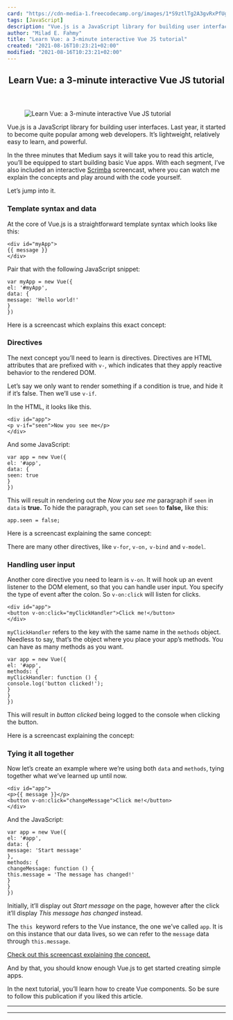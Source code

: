 ```yaml
---
card: "https://cdn-media-1.freecodecamp.org/images/1*S9ztlTg2A3gvRxPfUg3jTQ.png"
tags: [JavaScript]
description: "Vue.js is a JavaScript library for building user interfaces. "
author: "Milad E. Fahmy"
title: "Learn Vue: a 3-minute interactive Vue JS tutorial"
created: "2021-08-16T10:23:21+02:00"
modified: "2021-08-16T10:23:21+02:00"
---
```

<div class="site-wrapper">
<main id="site-main" class="site-main outer">
<div class="inner">
<article class="post-full post tag-javascript tag-web-development tag-programming tag-web-design tag-open-source ">
<header class="post-full-header">
<h1 class="post-full-title">Learn Vue: a 3-minute interactive Vue JS tutorial</h1>
</header>
<figure class="post-full-image">
<picture>
<source media="(max-width: 700px)" sizes="1px" srcset="data:image/gif;base64,R0lGODlhAQABAIAAAAAAAP///yH5BAEAAAAALAAAAAABAAEAAAIBRAA7 1w">
<source media="(min-width: 701px)" sizes="(max-width: 800px) 400px,
(max-width: 1170px) 700px,
1400px" srcset="https://cdn-media-1.freecodecamp.org/images/1*S9ztlTg2A3gvRxPfUg3jTQ.png 300w,
https://cdn-media-1.freecodecamp.org/images/1*S9ztlTg2A3gvRxPfUg3jTQ.png 600w,
https://cdn-media-1.freecodecamp.org/images/1*S9ztlTg2A3gvRxPfUg3jTQ.png 1000w,
https://cdn-media-1.freecodecamp.org/images/1*S9ztlTg2A3gvRxPfUg3jTQ.png 2000w">
<img onerror="this.style.display='none'" src="https://cdn-media-1.freecodecamp.org/images/1*S9ztlTg2A3gvRxPfUg3jTQ.png" alt="Learn Vue: a 3-minute interactive Vue JS tutorial">
</picture>
</figure>
<section class="post-full-content">
<div class="post-content">
<p>Vue.js is a JavaScript library for building user interfaces. Last year, it started to become quite popular among web developers. It’s lightweight, relatively easy to learn, and powerful.</p><p>In the three minutes that Medium says it will take you to read this article, you’ll be equipped to start building basic Vue apps. With each segment, I’ve also included an interactive <a href="https://scrimba.com/p/pXKqta?utm_source=freecodecamp.org&amp;utm_medium=referral&amp;utm_campaign=vue_in_3_minutes">Scrimba</a> screencast, where you can watch me explain the concepts and play around with the code yourself.</p><p>Let’s jump into it.</p><h3 id="template-syntax-and-data">Template syntax and data</h3><p>At the core of Vue.js is a straightforward template syntax which looks like this:</p><pre><code class="language-vue">&lt;div id="myApp"&gt;
{{ message }}
&lt;/div&gt;
</code></pre><p>Pair that with the following JavaScript snippet:</p><pre><code class="language-js">var myApp = new Vue({
el: '#myApp',
data: {
message: 'Hello world!'
}
})
</code></pre><p>Here is a screencast which explains this exact concept:</p><h3 id="directives">Directives</h3><p>The next concept you’ll need to learn is directives. Directives are HTML attributes that are prefixed with <code>v-</code>, which indicates that they apply reactive behavior to the rendered DOM.</p><p>Let’s say we only want to render something if a condition is true, and hide it if it’s false. Then we’ll use <code>v-if</code>.</p><p>In the HTML, it looks like this.</p><pre><code class="language-vue">&lt;div id="app"&gt;
&lt;p v-if="seen"&gt;Now you see me&lt;/p&gt;
&lt;/div&gt;
</code></pre><p>And some JavaScript:</p><pre><code class="language-js">var app = new Vue({
el: '#app',
data: {
seen: true
}
})
</code></pre><p>This will result in rendering out the <em>Now you see me</em> paragraph if <code>seen</code> in <code>data</code> is <strong>true.</strong> To hide the paragraph, you can set <code>seen</code> to <strong>false,</strong> like this:</p><p><code>app.seen = false;</code></p><p>Here is a screencast explaining the same concept:</p><p>There are many other directives, like <code>v-for</code>, <code>v-on,</code> <code>v-bind</code> and <code>v-model</code>.</p><h3 id="handling-user-input">Handling user input</h3><p>Another core directive you need to learn is <code>v-on</code>. It will hook up an event listener to the DOM element, so that you can handle user input. You specify the type of event after the colon. So <code>v-on:click</code> will listen for clicks.</p><pre><code class="language-vue">&lt;div id="app"&gt;
&lt;button v-on:click="myClickHandler"&gt;Click me!&lt;/button&gt;
&lt;/div&gt;
</code></pre><p><code>myClickHandler</code> refers to the key with the same name in the <code>methods</code> object. Needless to say, that’s the object where you place your app’s methods. You can have as many methods as you want.</p><pre><code class="language-js">var app = new Vue({
el: '#app',
methods: {
myClickHandler: function () {
console.log('button clicked!');
}
}
})
</code></pre><p>This will result in <em>button clicked</em> being logged to the console when clicking the button.</p><p>Here is a screencast explaining the concept:</p><h3 id="tying-it-all-together">Tying it all together</h3><p>Now let’s create an example where we’re using both <code>data</code> and <code>methods</code>, tying together what we’ve learned up until now.</p><pre><code class="language-vue">&lt;div id="app"&gt;
&lt;p&gt;{{ message }}&lt;/p&gt;
&lt;button v-on:click="changeMessage"&gt;Click me!&lt;/button&gt;
&lt;/div&gt;
</code></pre><p>And the JavaScript:</p><pre><code class="language-js">var app = new Vue({
el: '#app',
data: {
message: 'Start message'
},
methods: {
changeMessage: function () {
this.message = 'The message has changed!'
}
}
})
</code></pre><p>Initially, it’ll display out <em>Start message</em> on the page, however after the click it’ll display <em>This message has changed</em> instead.</p><p>The <code>this</code> &nbsp;keyword refers to the Vue instance, the one we’ve called <code>app</code>. It is on this instance that our data lives, so we can refer to the <code>message</code> data through <code>this.message</code>.</p><p><a href="https://scrimba.com/p/playlist-38/cast-1933?utm_source=freecodecamp.org&amp;utm_medium=referral&amp;utm_campaign=vue_in_3_minutes">Check out this screencast explaining the concept.</a></p><p>And by that, you should know enough Vue.js to get started creating simple apps.</p><p>In the next tutorial, you’ll learn how to create Vue components. So be sure to follow this publication if you liked this article.</p>
</div>
<hr>
<hr>
</section>
</article>
</div>
</main>
</div>
<!-- Google Tag Manager (noscript) -->
<!-- End Google Tag Manager (noscript) -->
